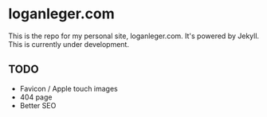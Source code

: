 # loganleger.com

This is the repo for my personal site, loganleger.com. It's powered by Jekyll. This is currently under development.

## TODO

- Favicon / Apple touch images
- 404 page
- Better SEO